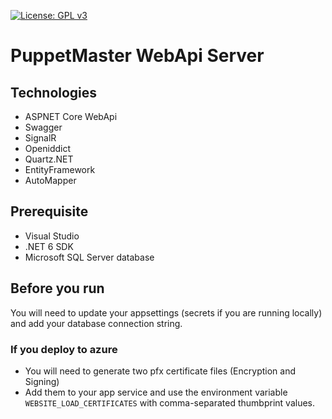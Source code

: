 [![License: GPL v3](https://img.shields.io/badge/License-GPL_v3-blue.svg)](https://www.gnu.org/licenses/gpl-3.0)

# PuppetMaster WebApi Server

## Technologies
- ASPNET Core WebApi
- Swagger
- SignalR
- Openiddict
- Quartz.NET
- EntityFramework
- AutoMapper

## Prerequisite
- Visual Studio
- .NET 6 SDK
- Microsoft SQL Server database

## Before you run
You will need to update your appsettings (secrets if you are running locally) and add your database connection string.

### If you deploy to azure

- You will need to generate two pfx certificate files (Encryption and Signing)
- Add them to your app service and use the environment variable `WEBSITE_LOAD_CERTIFICATES` with comma-separated thumbprint values.
